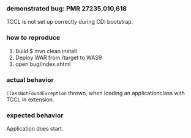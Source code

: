 ### demonstrated bug: PMR 27235,010,618

TCCL is not set up correctly during CDI bootstrap. 

### how to reproduce

1. Build $ mvn clean install
2. Deploy WAR from /target to WAS9
3. open bug/index.xhtml

### actual behavior

`ClassNotFoundException` thrown, when loading an applicationclass with TCCL in extension.

### expected behavior

Application does start.
